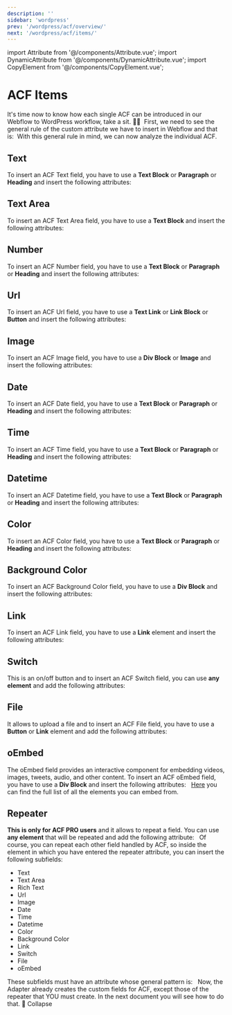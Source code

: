 ```yaml
---
description: ''
sidebar: 'wordpress'
prev: '/wordpress/acf/overview/'
next: '/wordpress/acf/items/'
---
```

import Attribute from '@/components/Attribute.vue';
import DynamicAttribute from '@/components/DynamicAttribute.vue';
import CopyElement from '@/components/CopyElement.vue';
​
# ACF Items
It's time now to know how each single ACF can be introduced in our Webflow to WordPress workflow, take a sit. 👨‍🏫
​
First, we need to see the general rule of the custom attribute we have to insert in Webflow and that is:
​
<DynamicAttribute name="acf:field-type" value="field-slug" />
​
With this general rule in mind, we can now analyze the individual ACF.
​
## Text
To insert an ACF Text field, you have to use a **Text Block** or **Paragraph** or **Heading** and insert the following attributes:
​
<DynamicAttribute name="acf:text" value="field-slug" />
​
## Text Area
To insert an ACF Text Area field, you have to use a **Text Block** and insert the following attributes:
​
<DynamicAttribute name="acf:textarea" value="field-slug" />
​
## Number
To insert an ACF Number field, you have to use a **Text Block** or **Paragraph** or **Heading** and insert the following attributes:
​
<DynamicAttribute name="acf:number" value="field-slug" />
​
## Url
To insert an ACF Url field, you have to use a **Text Link** or **Link Block** or **Button** and insert the following attributes:
​
<DynamicAttribute name="acf:url" value="field-slug" />
​
## Image
To insert an ACF Image field, you have to use a **Div Block** or **Image** and insert the following attributes:
​
<DynamicAttribute name="acf:image" value="field-slug" />
​
## Date
To insert an ACF Date field, you have to use a **Text Block** or **Paragraph** or **Heading** and insert the following attributes:
​
<DynamicAttribute name="acf:date" value="field-slug" />
​
## Time
To insert an ACF Time field, you have to use a **Text Block** or **Paragraph** or **Heading** and insert the following attributes:
​
<DynamicAttribute name="acf:time" value="field-slug" />
​
## Datetime
To insert an ACF Datetime field, you have to use a **Text Block** or **Paragraph** or **Heading** and insert the following attributes:
​
<DynamicAttribute name="acf:datetime" value="field-slug" />
​
## Color
To insert an ACF Color field, you have to use a **Text Block** or **Paragraph** or **Heading** and insert the following attributes:
​
<DynamicAttribute name="acf:color" value="field-slug" />
​
## Background Color
To insert an ACF Background Color field, you have to use a **Div Block** and insert the following attributes:
​
<DynamicAttribute name="acf:bgcolor" value="field-slug" />
​
## Link
To insert an ACF Link field, you have to use a **Link** element and insert the following attributes:
​
<DynamicAttribute name="acf:link" value="field-slug" />
​
## Switch
This is an on/off button and to insert an ACF Switch field, you can use **any element** and add the following attributes:
​
<DynamicAttribute name="acf:switch" value="field-slug" />
​
## File
It allows to upload a file and to insert an ACF File field, you have to use a **Button** or **Link** element and add the following attributes:
​
<DynamicAttribute name="acf:file" value="field-slug" />
​
## oEmbed
The oEmbed field provides an interactive component for embedding videos, images, tweets, audio, and other content.
To insert an ACF oEmbed field, you have to use a **Div Block** and insert the following attributes:
​
<DynamicAttribute name="acf:oembed" value="field-slug" />
​
[Here](https://wordpress.org/support/article/embeds/#okay-so-what-sites-can-i-embed-from) you can find the full list of all the elements you can embed from.
​
## Repeater
**This is only for ACF PRO users** and it allows to repeat a field. You can use **any element** that will be repeated and add the following attribute:
​
<DynamicAttribute name="acf:repeater" value="field-slug" />
​
Of course, you can repeat each other field handled by ACF, so inside the element in which you have entered the repeater attribute, you can insert the following subfields:
​
- Text
- Text Area
- Rich Text
- Url
- Image
- Date
- Time
- Datetime
- Color
- Background Color
- Link
- Switch
- File
- oEmbed
​

These subfields must have an attribute whose general pattern is:
​
<DynamicAttribute name="subfield:field-type" value="field-slug" />
​
Now, the Adapter already creates the custom fields for ACF, except those of the repeater that YOU must create. In the next document you will see how to do that. 🤙
Collapse



